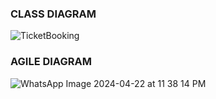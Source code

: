 ### CLASS DIAGRAM
![TicketBooking](https://github.com/DevCoder1309/Airline_Management_System/assets/111280860/2293dd16-4ef6-4dab-b2fe-6898ba1bdfd8)

### AGILE DIAGRAM
![WhatsApp Image 2024-04-22 at 11 38 14 PM](https://github.com/DevCoder1309/Airline_Management_System/assets/111280860/65afceb5-3d4a-49b8-a91f-2144c4ebdfd6)

